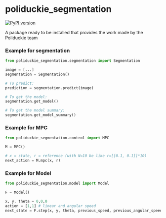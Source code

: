 # poliduckie_segmentation
[![PyPI version](https://badge.fury.io/py/poliduckie_segmentation.svg)](https://badge.fury.io/py/poliduckie_segmentation)


A package ready to be installed that provides the work made by the Poliduckie team

### Example for segmentation
```python
from poliduckie_segmentation.segmentation import Segmentation

image = [...]
segmentation = Segmentation()

# To predict:
prediction = segmentation.predict(image)

# To get the model:
segmentation.get_model()

# To get the model summary:
segmentation.get_model_summary()

```

### Example for MPC
```python
from poliduckie_segmentation.control import MPC

M = MPC()

# x = state, r = reference (with N=10 be like r=[[0.1, 0.1]]*10)
next_action = M.mpc(x, r)

```

### Example for Model
```python
from poliduckie_segmentation.model import Model

F = Model()

x, y, theta = 0,0,0
action = [1,1] # linear and angular speed
next_state = F.step(x, y, theta, previous_speed, previous_angular_speed, action)

```
